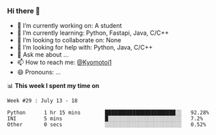### Hi there 👋






- 🔭 I’m currently working on: A student
- 🌱 I’m currently learning: Python, Fastapi, Java, C/C++
- 👯 I’m looking to collaborate on: None
- 🤔 I’m looking for help with: Python, Java, C/C++
- 💬 Ask me about ...
- 📫 How to reach me: [@Kyomotoi1](https://twitter.com/Kyomotoi1)
- 😄 Pronouns: ...



📊 **This week I spent my time on**

<!--START_SECTION:waka-->
```text
Week #29 : July 13 - 18

Python      1 hr 15 mins        ███████████████████████░░   92.28% 
INI         5 mins              █░░░░░░░░░░░░░░░░░░░░░░░░   7.2% 
Other       0 secs              ░░░░░░░░░░░░░░░░░░░░░░░░░   0.52%
```
<!--END_SECTION:waka-->
